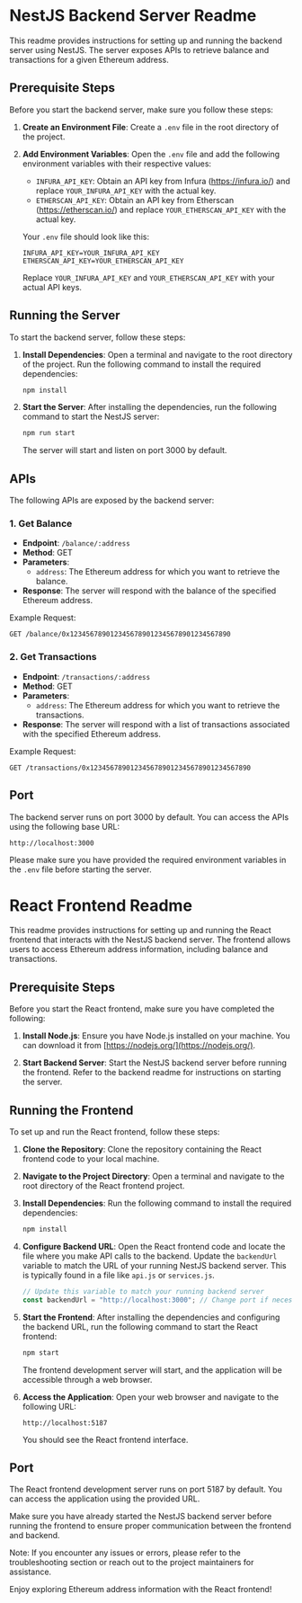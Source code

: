 # NestJS Backend Server Readme

This readme provides instructions for setting up and running the backend server using NestJS. The server exposes APIs to retrieve balance and transactions for a given Ethereum address.

## Prerequisite Steps

Before you start the backend server, make sure you follow these steps:

1. **Create an Environment File**: Create a `.env` file in the root directory of the project.

2. **Add Environment Variables**: Open the `.env` file and add the following environment variables with their respective values:

   - `INFURA_API_KEY`: Obtain an API key from Infura (https://infura.io/) and replace `YOUR_INFURA_API_KEY` with the actual key.
   - `ETHERSCAN_API_KEY`: Obtain an API key from Etherscan (https://etherscan.io/) and replace `YOUR_ETHERSCAN_API_KEY` with the actual key.

   Your `.env` file should look like this:

   ```plaintext
   INFURA_API_KEY=YOUR_INFURA_API_KEY
   ETHERSCAN_API_KEY=YOUR_ETHERSCAN_API_KEY
   ```

   Replace `YOUR_INFURA_API_KEY` and `YOUR_ETHERSCAN_API_KEY` with your actual API keys.

## Running the Server

To start the backend server, follow these steps:

1. **Install Dependencies**: Open a terminal and navigate to the root directory of the project. Run the following command to install the required dependencies:

   ```bash
   npm install
   ```

2. **Start the Server**: After installing the dependencies, run the following command to start the NestJS server:

   ```bash
   npm run start
   ```

   The server will start and listen on port 3000 by default.

## APIs

The following APIs are exposed by the backend server:

### 1. Get Balance

- **Endpoint**: `/balance/:address`
- **Method**: GET
- **Parameters**:
  - `address`: The Ethereum address for which you want to retrieve the balance.
- **Response**: The server will respond with the balance of the specified Ethereum address.

Example Request:

```http
GET /balance/0x1234567890123456789012345678901234567890
```

### 2. Get Transactions

- **Endpoint**: `/transactions/:address`
- **Method**: GET
- **Parameters**:
  - `address`: The Ethereum address for which you want to retrieve the transactions.
- **Response**: The server will respond with a list of transactions associated with the specified Ethereum address.

Example Request:

```http
GET /transactions/0x1234567890123456789012345678901234567890
```

## Port

The backend server runs on port 3000 by default. You can access the APIs using the following base URL:

```plaintext
http://localhost:3000
```

Please make sure you have provided the required environment variables in the `.env` file before starting the server.

# React Frontend Readme

This readme provides instructions for setting up and running the React frontend that interacts with the NestJS backend server. The frontend allows users to access Ethereum address information, including balance and transactions.

## Prerequisite Steps

Before you start the React frontend, make sure you have completed the following:

1. **Install Node.js**: Ensure you have Node.js installed on your machine. You can download it from [https://nodejs.org/](https://nodejs.org/).

2. **Start Backend Server**: Start the NestJS backend server before running the frontend. Refer to the backend readme for instructions on starting the server.

## Running the Frontend

To set up and run the React frontend, follow these steps:

1. **Clone the Repository**: Clone the repository containing the React frontend code to your local machine.

2. **Navigate to the Project Directory**: Open a terminal and navigate to the root directory of the React frontend project.

3. **Install Dependencies**: Run the following command to install the required dependencies:

   ```bash
   npm install
   ```

4. **Configure Backend URL**: Open the React frontend code and locate the file where you make API calls to the backend. Update the `backendUrl` variable to match the URL of your running NestJS backend server. This is typically found in a file like `api.js` or `services.js`.

   ```javascript
   // Update this variable to match your running backend server
   const backendUrl = "http://localhost:3000"; // Change port if necessary
   ```

5. **Start the Frontend**: After installing the dependencies and configuring the backend URL, run the following command to start the React frontend:

   ```bash
   npm start
   ```

   The frontend development server will start, and the application will be accessible through a web browser.

6. **Access the Application**: Open your web browser and navigate to the following URL:

   ```plaintext
   http://localhost:5187
   ```

   You should see the React frontend interface.

## Port

The React frontend development server runs on port 5187 by default. You can access the application using the provided URL.

Make sure you have already started the NestJS backend server before running the frontend to ensure proper communication between the frontend and backend.

Note: If you encounter any issues or errors, please refer to the troubleshooting section or reach out to the project maintainers for assistance.

Enjoy exploring Ethereum address information with the React frontend!

